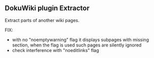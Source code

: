 ## DokuWiki plugin Extractor

Extract parts of another wiki pages.

FIX:
- with no "noemptywarning" flag it displays subpages with missing section, when the flag is used such pages are silently ignored
- check interference with "noeditlinks" flag